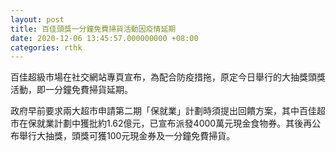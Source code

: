 ```yaml
---
layout: post
title: 百佳頭獎一分鐘免費掃貨活動因疫情延期
date: 2020-12-06 13:45:57.000000000 +08:00
categories: rthk
---
```


百佳超級市場在社交網站專頁宣布，為配合防疫措拖，原定今日舉行的大抽獎頭獎活動，即一分鐘免費掃貨延期。

政府早前要求兩大超市申請第二期「保就業」計劃時須提出回饋方案，其中百佳超市在保就業計劃中獲批約1.62億元，已宣布派發4000萬元現金食物券。其後再公布舉行大抽獎，頭獎可獲100元現金券及一分鐘免費掃貨。
